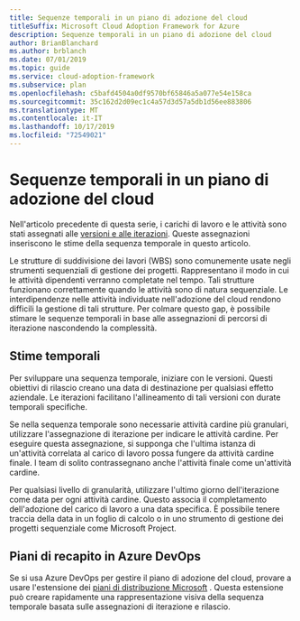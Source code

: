 ```yaml
---
title: Sequenze temporali in un piano di adozione del cloud
titleSuffix: Microsoft Cloud Adoption Framework for Azure
description: Sequenze temporali in un piano di adozione del cloud
author: BrianBlanchard
ms.author: brblanch
ms.date: 07/01/2019
ms.topic: guide
ms.service: cloud-adoption-framework
ms.subservice: plan
ms.openlocfilehash: c5bafd4504a0df9570bf65846a5a077e54e158ca
ms.sourcegitcommit: 35c162d2d09ec1c4a57d3d57a5db1d56ee883806
ms.translationtype: MT
ms.contentlocale: it-IT
ms.lasthandoff: 10/17/2019
ms.locfileid: "72549021"
---
```

# <a name="timelines-in-a-cloud-adoption-plan"></a>Sequenze temporali in un piano di adozione del cloud

Nell'articolo precedente di questa serie, i carichi di lavoro e le attività sono stati assegnati alle [versioni e alle iterazioni](./iteration-paths.md). Queste assegnazioni inseriscono le stime della sequenza temporale in questo articolo.

Le strutture di suddivisione dei lavori (WBS) sono comunemente usate negli strumenti sequenziali di gestione dei progetti. Rappresentano il modo in cui le attività dipendenti verranno completate nel tempo. Tali strutture funzionano correttamente quando le attività sono di natura sequenziale. Le interdipendenze nelle attività individuate nell'adozione del cloud rendono difficili la gestione di tali strutture. Per colmare questo gap, è possibile stimare le sequenze temporali in base alle assegnazioni di percorsi di iterazione nascondendo la complessità.

## <a name="estimate-timelines"></a>Stime temporali

Per sviluppare una sequenza temporale, iniziare con le versioni. Questi obiettivi di rilascio creano una data di destinazione per qualsiasi effetto aziendale. Le iterazioni facilitano l'allineamento di tali versioni con durate temporali specifiche.

Se nella sequenza temporale sono necessarie attività cardine più granulari, utilizzare l'assegnazione di iterazione per indicare le attività cardine. Per eseguire questa assegnazione, si supponga che l'ultima istanza di un'attività correlata al carico di lavoro possa fungere da attività cardine finale. I team di solito contrassegnano anche l'attività finale come un'attività cardine.

Per qualsiasi livello di granularità, utilizzare l'ultimo giorno dell'iterazione come data per ogni attività cardine. Questo associa il completamento dell'adozione del carico di lavoro a una data specifica. È possibile tenere traccia della data in un foglio di calcolo o in uno strumento di gestione dei progetti sequenziale come Microsoft Project.

## <a name="delivery-plans-in-azure-devops"></a>Piani di recapito in Azure DevOps

Se si usa Azure DevOps per gestire il piano di adozione del cloud, provare a usare l'estensione dei [piani di distribuzione Microsoft](https://marketplace.visualstudio.com/items?itemName=ms.vss-plans) . Questa estensione può creare rapidamente una rappresentazione visiva della sequenza temporale basata sulle assegnazioni di iterazione e rilascio.
